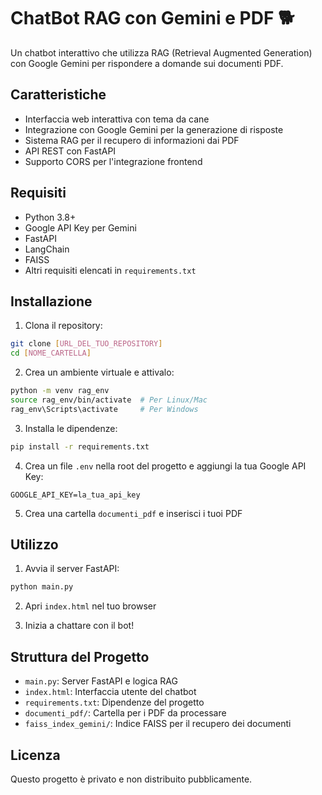 # ChatBot RAG con Gemini e PDF 🐕

Un chatbot interattivo che utilizza RAG (Retrieval Augmented Generation) con Google Gemini per rispondere a domande sui documenti PDF.

## Caratteristiche

- Interfaccia web interattiva con tema da cane
- Integrazione con Google Gemini per la generazione di risposte
- Sistema RAG per il recupero di informazioni dai PDF
- API REST con FastAPI
- Supporto CORS per l'integrazione frontend

## Requisiti

- Python 3.8+
- Google API Key per Gemini
- FastAPI
- LangChain
- FAISS
- Altri requisiti elencati in `requirements.txt`

## Installazione

1. Clona il repository:
```bash
git clone [URL_DEL_TUO_REPOSITORY]
cd [NOME_CARTELLA]
```

2. Crea un ambiente virtuale e attivalo:
```bash
python -m venv rag_env
source rag_env/bin/activate  # Per Linux/Mac
rag_env\Scripts\activate     # Per Windows
```

3. Installa le dipendenze:
```bash
pip install -r requirements.txt
```

4. Crea un file `.env` nella root del progetto e aggiungi la tua Google API Key:
```
GOOGLE_API_KEY=la_tua_api_key
```

5. Crea una cartella `documenti_pdf` e inserisci i tuoi PDF

## Utilizzo

1. Avvia il server FastAPI:
```bash
python main.py
```

2. Apri `index.html` nel tuo browser

3. Inizia a chattare con il bot!

## Struttura del Progetto

- `main.py`: Server FastAPI e logica RAG
- `index.html`: Interfaccia utente del chatbot
- `requirements.txt`: Dipendenze del progetto
- `documenti_pdf/`: Cartella per i PDF da processare
- `faiss_index_gemini/`: Indice FAISS per il recupero dei documenti

## Licenza

Questo progetto è privato e non distribuito pubblicamente. 